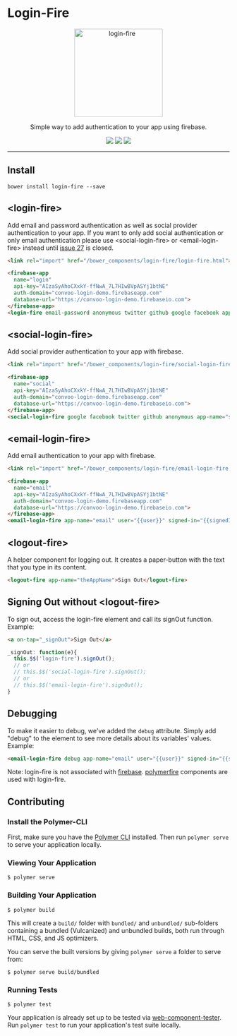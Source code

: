 # Login-Fire

<p align="center">
  <img alt="login-fire" src="LoginFire400.png" width="200">
</p>

<p align="center">
Simple way to add authentication to your app using firebase.
</p>

<p align="center">
  <a href="https://beta.webcomponents.org/element/convoo/login-fire"><img src="https://img.shields.io/badge/webcomponents.org-published-blue.svg"></a>
  <a href="https://gitter.im/convoo/login-fire"><img src="https://img.shields.io/badge/gitter-join%20chat-brightgreen.svg"></a>
  <a href="http://waffle.io/convoo/login-fire"><img src="https://badge.waffle.io/convoo/login-fire.svg?label=In%20Progress&title=In%20Progress"></a>
</p>

---

## Install

```
bower install login-fire --save
```


## \<login-fire\>

Add email and password authentication as well as social provider authentication to your app. 
If you want to only add social authentication or only email authentication please use \<social-login-fire\> or \<email-login-fire\> instead
until [issue 27](https://github.com/convoo/login-fire/issues/27) is closed.

```html
<link rel="import" href="/bower_components/login-fire/login-fire.html">
```

<!--
```
<custom-element-demo>
  <template>
    <link rel="import" href="../polymerfire/firebase-app.html">
    <link rel="import" href="login-fire.html">
    <div>
      <template is="dom-bind">
        <next-code-block></next-code-block>
      </template>
    </div>
  </template>
</custom-element-demo>
```
-->
```html
<firebase-app
  name="login"
  api-key="AIzaSyAhoCXxkY-ffNwA_7L7HIwBVpASYj1btNE"
  auth-domain="convoo-login-demo.firebaseapp.com"
  database-url="https://convoo-login-demo.firebaseio.com">
</firebase-app>
<login-fire email-password anonymous twitter github google facebook app-name="login" user="{{user}}" signed-in="{{signedIn}}"></login-fire>
```

## \<social-login-fire\>

Add social provider authentication to your app with firebase.

```html
<link rel="import" href="/bower_components/login-fire/social-login-fire.html">
```

<!--
```
<custom-element-demo>
  <template>
    <link rel="import" href="../polymerfire/firebase-app.html">
    <link rel="import" href="social-login-fire.html">
    <div>
      <template is="dom-bind">
        <next-code-block></next-code-block>
      </template>
    </div>
  </template>
</custom-element-demo>
```
-->
```html
<firebase-app
  name="social"
  api-key="AIzaSyAhoCXxkY-ffNwA_7L7HIwBVpASYj1btNE"
  auth-domain="convoo-login-demo.firebaseapp.com"
  database-url="https://convoo-login-demo.firebaseio.com">
</firebase-app>
<social-login-fire google facebook twitter github anonymous app-name="social" user="{{user}}" signed-in="{{signedIn}}"></social-login-fire>
```


## \<email-login-fire\>

Add email authentication to your app with firebase.

```html
<link rel="import" href="/bower_components/login-fire/email-login-fire.html">
```

<!--
```
<custom-element-demo>
  <template>
    <link rel="import" href="../polymerfire/firebase-app.html">
    <link rel="import" href="email-login-fire.html">
    <div>
      <template is="dom-bind">
        <next-code-block></next-code-block>
      </template>
    </div>
  </template>
</custom-element-demo>
```
-->
```html
<firebase-app
  name="email"
  api-key="AIzaSyAhoCXxkY-ffNwA_7L7HIwBVpASYj1btNE"
  auth-domain="convoo-login-demo.firebaseapp.com"
  database-url="https://convoo-login-demo.firebaseio.com">
</firebase-app>
<email-login-fire app-name="email" user="{{user}}" signed-in="{{signedIn}}"></email-login-fire>
```

## \<logout-fire\>

A helper component for logging out. It creates a paper-button with the text that you type in its content.

<!--
```
<custom-element-demo>
  <template>
    <link rel="import" href="logout-fire.html">
    <div>
      <template is="dom-bind">
        <next-code-block></next-code-block>
      </template>
    </div>
  </template>
</custom-element-demo>
```
-->
```html
<logout-fire app-name="theAppName">Sign Out</logout-fire>
```

## Signing Out without \<logout-fire\>

To sign out, access the login-fire element and call its signOut function.
Example:

```html
<a on-tap="_signOut">Sign Out</a>
```

```javascript
_signOut: function(e){
  this.$$('login-fire').signOut();
  // or
  // this.$$('social-login-fire').signOut();
  // or
  // this.$$('email-login-fire').signOut();
}
```

## Debugging

To make it easier to debug, we've added the `debug` attribute. Simply add "debug" to the element to see more details about its variables' values.
Example:

```html
<email-login-fire debug app-name="email" user="{{user}}" signed-in="{{signedIn}}"></email-login-fire>
```


Note: login-fire is not associated with [firebase](https://firebase.google.com/). [polymerfire](https://github.com/firebase/polymerfire) components are used with login-fire.

## Contributing

### Install the Polymer-CLI

First, make sure you have the [Polymer CLI](https://www.npmjs.com/package/polymer-cli) installed. Then run `polymer serve` to serve your application locally.

### Viewing Your Application

```
$ polymer serve
```

### Building Your Application

```
$ polymer build
```

This will create a `build/` folder with `bundled/` and `unbundled/` sub-folders
containing a bundled (Vulcanized) and unbundled builds, both run through HTML,
CSS, and JS optimizers.

You can serve the built versions by giving `polymer serve` a folder to serve
from:

```
$ polymer serve build/bundled
```

### Running Tests

```
$ polymer test
```

Your application is already set up to be tested via [web-component-tester](https://github.com/Polymer/web-component-tester). Run `polymer test` to run your application's test suite locally.

